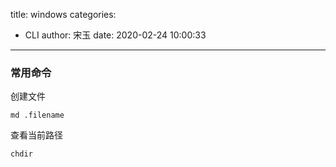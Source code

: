 title: windows
categories:
 - CLI
author: 宋玉
date: 2020-02-24 10:00:33
---
<a name="kcO9n"></a>
### 常用命令

创建文件

```
md .filename
```

查看当前路径

```bash
chdir
```
